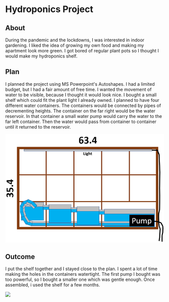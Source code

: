 # Hydroponics Project

## About
During the pandemic and the lockdowns, I was interested in indoor gardening. I liked the idea of growing my own food and making my apartment look more green. I got bored of regular plant pots so I thought I would make my hydroponics shelf.

## Plan

I planned the project using MS Powerpoint's Autoshapes. I had a limited budget, but I had a fair amount of free time. I wanted the movement of water to be visible, because I thought it would look nice. I bought a small shelf which could fit the plant light I already owned. I planned to have four different water containers. The containers would be connected by pipes of decrementing heights. The container on the far right would be the water reservoir. In that container a small water pump would carry the water to the far left container. Then the water would pass from container to container until it returned to the reservoir.

<img src="HydroponicsPlan.png"/>

## Outcome

I put the shelf together and I stayed close to the plan. I spent a lot of time making the holes in the containers watertight. The first pump I bought was too powerful, so I bought a smaller one which was gentle enough. Once assembled, i used the shelf for a few months.

<img src="HydroponicShelf.png"/>
